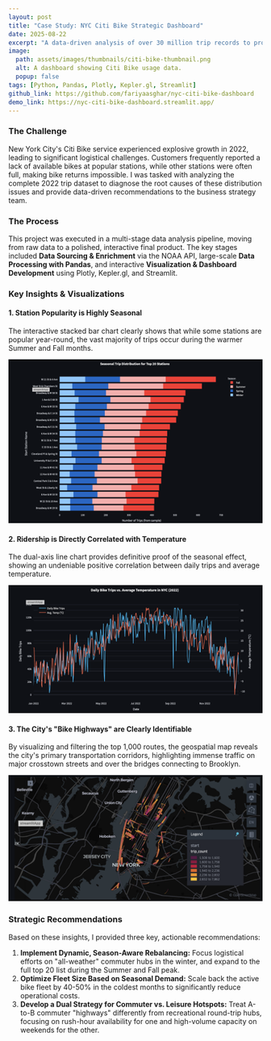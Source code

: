 ```yaml
---
layout: post
title: "Case Study: NYC Citi Bike Strategic Dashboard"
date: 2025-08-22
excerpt: "A data-driven analysis of over 30 million trip records to provide actionable recommendations for fleet management and service expansion."
image:
  path: assets/images/thumbnails/citi-bike-thumbnail.png
  alt: A dashboard showing Citi Bike usage data.
  popup: false
tags: [Python, Pandas, Plotly, Kepler.gl, Streamlit]
github_link: https://github.com/fariyaasghar/nyc-citi-bike-dashboard
demo_link: https://nyc-citi-bike-dashboard.streamlit.app/
---
```


### The Challenge

New York City's Citi Bike service experienced explosive growth in 2022, leading to significant logistical challenges. Customers frequently reported a lack of available bikes at popular stations, while other stations were often full, making bike returns impossible. I was tasked with analyzing the complete 2022 trip dataset to diagnose the root causes of these distribution issues and provide data-driven recommendations to the business strategy team.

### The Process

This project was executed in a multi-stage data analysis pipeline, moving from raw data to a polished, interactive final product. The key stages included **Data Sourcing & Enrichment** via the NOAA API, large-scale **Data Processing with Pandas**, and interactive **Visualization & Dashboard Development** using Plotly, Kepler.gl, and Streamlit.

### Key Insights & Visualizations

#### 1. Station Popularity is Highly Seasonal
The interactive stacked bar chart clearly shows that while some stations are popular year-round, the vast majority of trips occur during the warmer Summer and Fall months.

![Screenshot of the Stacked Bar Chart](/assets/images/stacked_bar_chart.png)

#### 2. Ridership is Directly Correlated with Temperature
The dual-axis line chart provides definitive proof of the seasonal effect, showing an undeniable positive correlation between daily trips and average temperature.

![Screenshot of the Line Chart](/assets/images/line_chart.png)

#### 3. The City's "Bike Highways" are Clearly Identifiable
By visualizing and filtering the top 1,000 routes, the geospatial map reveals the city's primary transportation corridors, highlighting immense traffic on major crosstown streets and over the bridges connecting to Brooklyn.

![Screenshot of the Kepler Map](/assets/images/kepler_map.png)

### Strategic Recommendations

Based on these insights, I provided three key, actionable recommendations:
1.  **Implement Dynamic, Season-Aware Rebalancing:** Focus logistical efforts on "all-weather" commuter hubs in the winter, and expand to the full top 20 list during the Summer and Fall peak.
2.  **Optimize Fleet Size Based on Seasonal Demand:** Scale back the active bike fleet by 40-50% in the coldest months to significantly reduce operational costs.
3.  **Develop a Dual Strategy for Commuter vs. Leisure Hotspots:** Treat A-to-B commuter "highways" differently from recreational round-trip hubs, focusing on rush-hour availability for one and high-volume capacity on weekends for the other.

